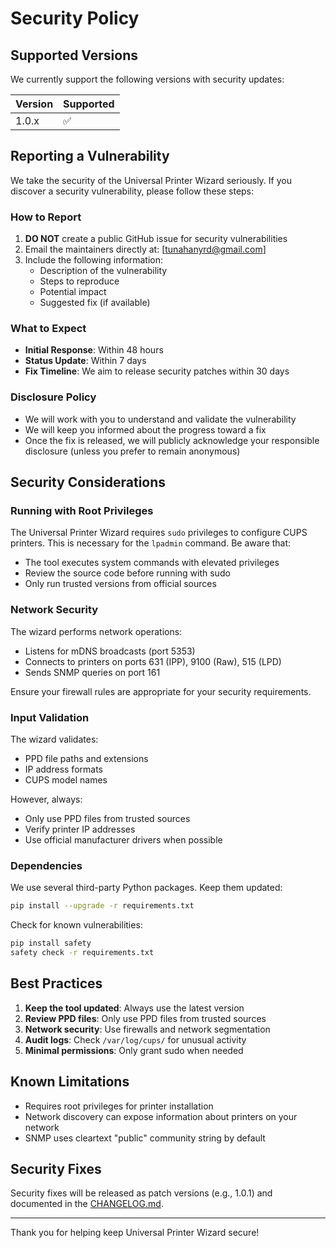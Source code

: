 # Security Policy

## Supported Versions

We currently support the following versions with security updates:

| Version | Supported |
| ------- | --------- |
| 1.0.x   | ✅        |

## Reporting a Vulnerability

We take the security of the Universal Printer Wizard seriously. If you discover a security vulnerability, please follow these steps:

### How to Report

1. **DO NOT** create a public GitHub issue for security vulnerabilities
2. Email the maintainers directly at: [tunahanyrd@gmail.com]
3. Include the following information:
   - Description of the vulnerability
   - Steps to reproduce
   - Potential impact
   - Suggested fix (if available)

### What to Expect

- **Initial Response**: Within 48 hours
- **Status Update**: Within 7 days
- **Fix Timeline**: We aim to release security patches within 30 days

### Disclosure Policy

- We will work with you to understand and validate the vulnerability
- We will keep you informed about the progress toward a fix
- Once the fix is released, we will publicly acknowledge your responsible disclosure (unless you prefer to remain anonymous)

## Security Considerations

### Running with Root Privileges

The Universal Printer Wizard requires `sudo` privileges to configure CUPS printers. This is necessary for the `lpadmin` command. Be aware that:

- The tool executes system commands with elevated privileges
- Review the source code before running with sudo
- Only run trusted versions from official sources

### Network Security

The wizard performs network operations:

- Listens for mDNS broadcasts (port 5353)
- Connects to printers on ports 631 (IPP), 9100 (Raw), 515 (LPD)
- Sends SNMP queries on port 161

Ensure your firewall rules are appropriate for your security requirements.

### Input Validation

The wizard validates:

- PPD file paths and extensions
- IP address formats
- CUPS model names

However, always:

- Only use PPD files from trusted sources
- Verify printer IP addresses
- Use official manufacturer drivers when possible

### Dependencies

We use several third-party Python packages. Keep them updated:

```bash
pip install --upgrade -r requirements.txt
```

Check for known vulnerabilities:

```bash
pip install safety
safety check -r requirements.txt
```

## Best Practices

1. **Keep the tool updated**: Always use the latest version
2. **Review PPD files**: Only use PPD files from trusted sources
3. **Network security**: Use firewalls and network segmentation
4. **Audit logs**: Check `/var/log/cups/` for unusual activity
5. **Minimal permissions**: Only grant sudo when needed

## Known Limitations

- Requires root privileges for printer installation
- Network discovery can expose information about printers on your network
- SNMP uses cleartext "public" community string by default

## Security Fixes

Security fixes will be released as patch versions (e.g., 1.0.1) and documented in the [CHANGELOG.md](CHANGELOG.md).

---

Thank you for helping keep Universal Printer Wizard secure!
